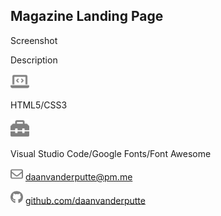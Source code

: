 ## Magazine Landing Page

Screenshot

Description

<img src=./svgs/laptop-code.svg alt="Code" width="30"/>

HTML5/CSS3

<img src=./svgs/toolbox.svg alt="Tools" width="30"/>

Visual Studio Code/Google Fonts/Font Awesome

<img src=./svgs/envelope.svg alt="Mail" width="20"/> daanvanderputte@pm.me

<img src=./svgs/github.svg alt="GitHub" width="20"/> [github.com/daanvanderputte](www.github.com/daanvanderputte)

<!-- <img src=./svgs/linkedin.svg alt="LinkedIn" width="20"/> -->